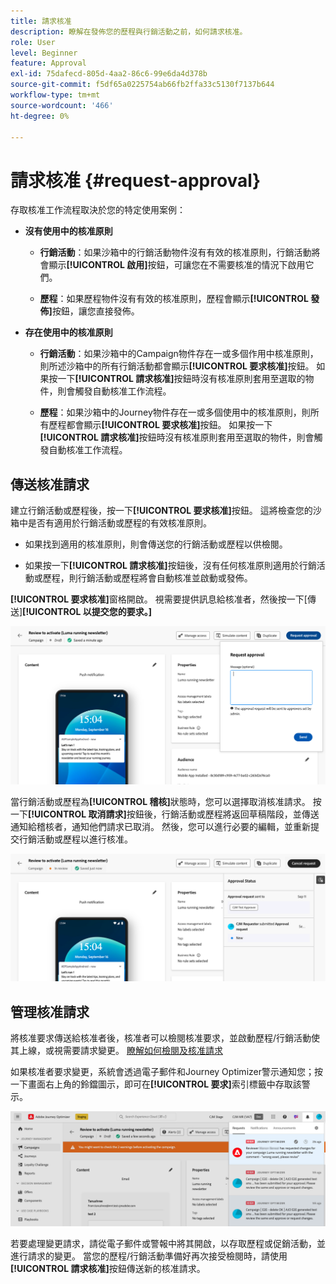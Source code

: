```yaml
---
title: 請求核准
description: 瞭解在發佈您的歷程與行銷活動之前，如何請求核准。
role: User
level: Beginner
feature: Approval
exl-id: 75dafecd-805d-4aa2-86c6-99e6da4d378b
source-git-commit: f5df65a0225754ab66fb2ffa33c5130f7137b644
workflow-type: tm+mt
source-wordcount: '466'
ht-degree: 0%

---
```


# 請求核准 {#request-approval}

存取核准工作流程取決於您的特定使用案例：

* **沒有使用中的核准原則**

   * **行銷活動**：如果沙箱中的行銷活動物件沒有有效的核准原則，行銷活動將會顯示&#x200B;**[!UICONTROL 啟用]**&#x200B;按鈕，可讓您在不需要核准的情況下啟用它們。

   * **歷程**：如果歷程物件沒有有效的核准原則，歷程會顯示&#x200B;**[!UICONTROL 發佈]**&#x200B;按鈕，讓您直接發佈。

* **存在使用中的核准原則**

   * **行銷活動**：如果沙箱中的Campaign物件存在一或多個作用中核准原則，則所述沙箱中的所有行銷活動都會顯示&#x200B;**[!UICONTROL 要求核准]**&#x200B;按鈕。
如果按一下&#x200B;**[!UICONTROL 請求核准]**&#x200B;按鈕時沒有核准原則套用至選取的物件，則會觸發自動核准工作流程。

   * **歷程**：如果沙箱中的Journey物件存在一或多個使用中的核准原則，則所有歷程都會顯示&#x200B;**[!UICONTROL 要求核准]**&#x200B;按鈕。
如果按一下&#x200B;**[!UICONTROL 請求核准]**&#x200B;按鈕時沒有核准原則套用至選取的物件，則會觸發自動核准工作流程。

## 傳送核准請求

建立行銷活動或歷程後，按一下&#x200B;**[!UICONTROL 要求核准]**&#x200B;按鈕。 這將檢查您的沙箱中是否有適用於行銷活動或歷程的有效核准原則。

* 如果找到適用的核准原則，則會傳送您的行銷活動或歷程以供檢閱。

* 如果按一下&#x200B;**[!UICONTROL 請求核准]**&#x200B;按鈕後，沒有任何核准原則適用於行銷活動或歷程，則行銷活動或歷程將會自動核准並啟動或發佈。

**[!UICONTROL 要求核准]**&#x200B;窗格開啟。 視需要提供訊息給核准者，然後按一下[傳送]&#x200B;**[!UICONTROL 以提交您的要求。]**

![](assets/approval-request.png)

當行銷活動或歷程為&#x200B;**[!UICONTROL 稽核]**&#x200B;狀態時，您可以選擇取消核准請求。 按一下&#x200B;**[!UICONTROL 取消請求]**&#x200B;按鈕後，行銷活動或歷程將返回草稿階段，並傳送通知給稽核者，通知他們請求已取消。 然後，您可以進行必要的編輯，並重新提交行銷活動或歷程以進行核准。

![](assets/approval-cancel.png)

## 管理核准請求

將核准要求傳送給核准者後，核准者可以檢閱核准要求，並啟動歷程/行銷活動使其上線，或視需要請求變更。 [瞭解如何檢閱及核准請求](review-approve-request.md)

如果核准者要求變更，系統會透過電子郵件和Journey Optimizer警示通知您；按一下畫面右上角的鈴鐺圖示，即可在&#x200B;**[!UICONTROL 要求]**&#x200B;索引標籤中存取該警示。

![](assets/changes-requested.png)

若要處理變更請求，請從電子郵件或警報中將其開啟，以存取歷程或促銷活動，並進行請求的變更。 當您的歷程/行銷活動準備好再次接受檢閱時，請使用&#x200B;**[!UICONTROL 請求核准]**&#x200B;按鈕傳送新的核准請求。
